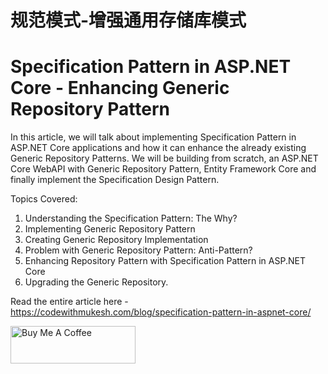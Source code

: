 # 规范模式-增强通用存储库模式
# Specification Pattern in ASP.NET Core - Enhancing Generic Repository Pattern

In this article, we will talk about implementing Specification Pattern in ASP.NET Core applications and how it can enhance the already existing Generic Repository Patterns. We will be building from scratch, an ASP.NET Core WebAPI with Generic Repository Pattern, Entity Framework Core and finally implement the Specification Design Pattern. 

Topics Covered:

1. Understanding the Specification Pattern: The Why?
2. Implementing Generic Repository Pattern
3. Creating Generic Repository Implementation
4. Problem with Generic Repository Pattern: Anti-Pattern?
5. Enhancing Repository Pattern with Specification Pattern in ASP.NET Core
6. Upgrading the Generic Repository.

Read the entire article here - https://codewithmukesh.com/blog/specification-pattern-in-aspnet-core/

<a href="https://www.buymeacoffee.com/codewithmukesh" target="_blank"><img src="https://cdn.buymeacoffee.com/buttons/v2/default-yellow.png" alt="Buy Me A Coffee" width="200"  style="height: 60px !important;width: 200px !important;" ></a>
